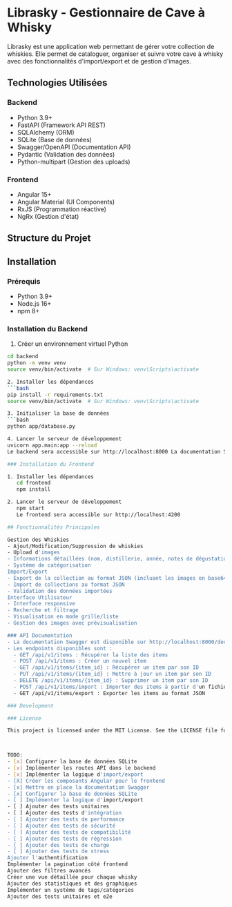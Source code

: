 # Librasky - Gestionnaire de Cave à Whisky

Librasky est une application web permettant de gérer votre collection de whiskies. Elle permet de cataloguer, organiser et suivre votre cave à whisky avec des fonctionnalités d'import/export et de gestion d'images.

## Technologies Utilisées

### Backend
- Python 3.9+
- FastAPI (Framework API REST)
- SQLAlchemy (ORM)
- SQLite (Base de données)
- Swagger/OpenAPI (Documentation API)
- Pydantic (Validation des données)
- Python-multipart (Gestion des uploads)

### Frontend
- Angular 15+
- Angular Material (UI Components)
- RxJS (Programmation réactive)
- NgRx (Gestion d'état)

## Structure du Projet

## Installation

### Prérequis
- Python 3.9+
- Node.js 16+
- npm 8+

### Installation du Backend

1. Créer un environnement virtuel Python
```bash
cd backend
python -m venv venv
source venv/bin/activate  # Sur Windows: venv\Scripts\activate

2. Installer les dépendances
```bash
pip install -r requirements.txt
source venv/bin/activate  # Sur Windows: venv\Scripts\activate

3. Initialiser la base de données
```bash
python app/database.py

4. Lancer le serveur de développement
uvicorn app.main:app --reload
Le backend sera accessible sur http://localhost:8000 La documentation Swagger sera disponible sur http://localhost:8000/docs

### Installation du Frontend

1. Installer les dépendances    
   cd frontend
   npm install

2. Lancer le serveur de développement
   npm start
   Le frontend sera accessible sur http://localhost:4200

## Fonctionnalités Principales

Gestion des Whiskies
- Ajout/Modification/Suppression de whiskies
- Upload d'images
- Informations détaillées (nom, distillerie, année, notes de dégustation, etc.)
- Système de catégorisation
Import/Export
- Export de la collection au format JSON (incluant les images en base64)
- Import de collections au format JSON
- Validation des données importées
Interface Utilisateur
- Interface responsive
- Recherche et filtrage
- Visualisation en mode grille/liste
- Gestion des images avec prévisualisation

### API Documentation
- La documentation Swagger est disponible sur http://localhost:8000/docs
- Les endpoints disponibles sont :
  - GET /api/v1/items : Récupérer la liste des items
  - POST /api/v1/items : Créer un nouvel item
  - GET /api/v1/items/{item_id} : Récupérer un item par son ID
  - PUT /api/v1/items/{item_id} : Mettre à jour un item par son ID
  - DELETE /api/v1/items/{item_id} : Supprimer un item par son ID
  - POST /api/v1/items/import : Importer des items à partir d'un fichier JSON
  - GET /api/v1/items/export : Exporter les items au format JSON

### Development

### License

This project is licensed under the MIT License. See the LICENSE file for details.



TODO:
- [x] Configurer la base de données SQLite
- [x] Implémenter les routes API dans le backend
- [x] Implémenter la logique d'import/export
- [X] Créer les composants Angular pour le frontend
- [x] Mettre en place la documentation Swagger
- [x] Configurer la base de données SQLite
- [ ] Implémenter la logique d'import/export
- [ ] Ajouter des tests unitaires
- [ ] Ajouter des tests d'intégration
- [ ] Ajouter des tests de performance
- [ ] Ajouter des tests de sécurité
- [ ] Ajouter des tests de compatibilité
- [ ] Ajouter des tests de régression
- [ ] Ajouter des tests de charge
- [ ] Ajouter des tests de stress
Ajouter l'authentification
Implémenter la pagination côté frontend
Ajouter des filtres avancés
Créer une vue détaillée pour chaque whisky
Ajouter des statistiques et des graphiques
Implémenter un système de tags/catégories
Ajouter des tests unitaires et e2e